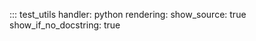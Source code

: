 ::: test_utils
    handler: python
    rendering:
      show_source: true
      show_if_no_docstring: true
